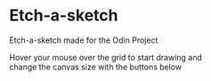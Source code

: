# Etch-a-sketch
Etch-a-sketch made for the Odin Project

Hover your mouse over the grid to start drawing and  
change the canvas size with the buttons below
